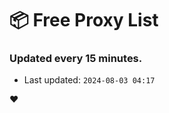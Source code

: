 # :package: Free Proxy List
### Updated every 15 minutes.

- Last updated: `2024-08-03 04:17`

:heart:
